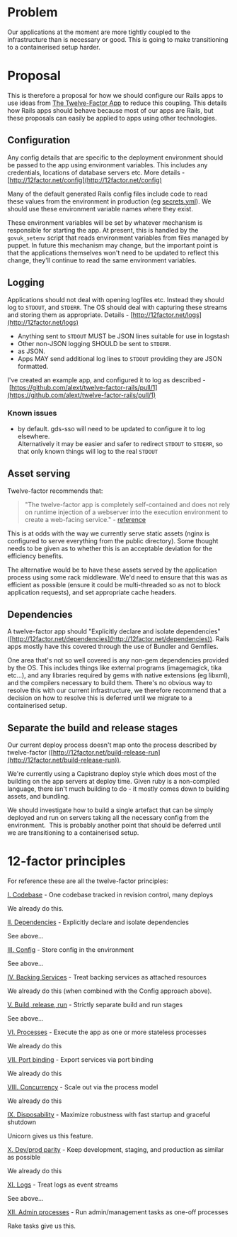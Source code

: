 # Problem

Our applications at the moment are more tightly coupled to the infrastructure than is necessary or good. This is going to make transitioning to a containerised setup harder.

# Proposal

This is therefore a proposal for how we should configure our Rails apps to use ideas from [The Twelve-Factor App](http://12factor.net/) to reduce this coupling. This details how Rails apps should behave because most of our apps are Rails, but these proposals can easily be applied to apps using other technologies.

## Configuration

Any config details that are specific to the deployment environment should be&nbsp;passed to the app using environment variables. This includes any credentials,&nbsp;locations of database servers etc. More details - [http://12factor.net/config](http://12factor.net/config)

Many of the default generated Rails config files include code to read these&nbsp;values from the environment in production (eg [secrets.yml](https://github.com/rails/rails/blob/4-2-stable/railties/lib/rails/generators/rails/app/templates/config/secrets.yml)).&nbsp;We should use these environment variable names where they exist.

These environment variables will be set by whatever mechanism is responsible for&nbsp;starting the app. At present, this is handled by the `govuk_setenv`&nbsp;script that&nbsp;reads environment variables from files managed by puppet. In future this&nbsp;mechanism may change, but the important point is that the applications&nbsp;themselves won't need to be updated to reflect this change, they'll continue to&nbsp;read the same environment variables.

## Logging

Applications should not deal with opening logfiles etc. Instead they should log&nbsp;to `STDOUT`, and `STDERR`. The OS should deal with capturing these streams and&nbsp;storing them as appropriate. Details - [http://12factor.net/logs](http://12factor.net/logs)

- Anything sent to `STDOUT` MUST be JSON lines suitable for use in logstash
- Other non-JSON logging SHOULD be sent to `STDERR`.
-  as JSON.
- Apps MAY send additional log lines to `STDOUT` providing they are JSON formatted.

I've created an example app, and configured it to log as described -&nbsp;[https://github.com/alext/twelve-factor-rails/pull/1](https://github.com/alext/twelve-factor-rails/pull/1)

### Known issues

-  by default. gds-sso will need to be updated to&nbsp;configure it to log elsewhere.  
Alternatively it may be easier and safer to redirect `STDOUT` to `STDERR`, so that only known things will log to the real `STDOUT`&nbsp;

## Asset serving

Twelve-factor recommends that:

> "The twelve-factor app is completely self-contained&nbsp;and does not rely on runtime injection of a webserver into the execution environment to create a web-facing service." -&nbsp;[reference](http://12factor.net/port-binding)

This is at odds with the way we currently serve static assets (nginx is configured to serve everything from the public directory). Some thought needs to be given as to whether this is an acceptable deviation for the efficiency benefits.

The alternative would be to have these assets served by the application process using some rack middleware. We'd need to ensure that this was as efficient as possible (ensure it could be multi-threaded so as not to block application requests), and set appropriate cache headers.

## Dependencies

A twelve-factor app should "Explicitly declare and isolate dependencies" ([http://12factor.net/dependencies](http://12factor.net/dependencies)). Rails apps mostly have this covered through the use of Bundler and Gemfiles.

One area that's not so well covered is any non-gem dependencies provided by the&nbsp;OS. This includes things like external programs (imagemagick, tika etc...), and&nbsp;any libraries required by gems with native extensions (eg libxml), and the&nbsp;compilers necessary to build them. There's no obvious way to resolve this with&nbsp;our current infrastructure, we therefore recommend that a decision on how to&nbsp;resolve this is deferred until we migrate to a containerised setup.

## Separate the build and release stages

Our current deploy process doesn't map onto the process described by twelve-factor ([http://12factor.net/build-release-run](http://12factor.net/build-release-run)).

We're currently using a Capistrano deploy style which does most of the building on the app servers at deploy time. Given ruby is a non-compiled language, there isn't much building to do - it mostly comes down to building assets, and bundling.

We should investigate how to build a single artefact that can be simply deployed and run on servers taking all the necessary config from the environment. &nbsp;This is probably another point that should be deferred until we are transitioning to a containerised setup.

# 12-factor principles

For reference these are all the twelve-factor principles:

[I. Codebase](http://12factor.net/codebase)&nbsp;-&nbsp;One codebase tracked in revision control, many deploys

We already do this.

[II. Dependencies](http://12factor.net/dependencies)&nbsp;-&nbsp;Explicitly declare and isolate dependencies

See above...

[III. Config](http://12factor.net/config)&nbsp;-&nbsp;Store config in the environment

See above...

[IV. Backing Services](http://12factor.net/backing-services)&nbsp;-&nbsp;Treat backing services as attached resources

We already do this (when combined with the Config approach above).

[V. Build, release, run](http://12factor.net/build-release-run)&nbsp;-&nbsp;Strictly separate build and run stages

See above...

[VI. Processes](http://12factor.net/processes)&nbsp;-&nbsp;Execute the app as one or more stateless processes

We already do this

[VII. Port binding](http://12factor.net/port-binding)&nbsp;-&nbsp;Export services via port binding

We already do this

[VIII. Concurrency](http://12factor.net/concurrency)&nbsp;-&nbsp;Scale out via the process model

We already do this

[IX. Disposability](http://12factor.net/disposability)&nbsp;-&nbsp;Maximize robustness with fast startup and graceful shutdown

Unicorn gives us this feature.

[X. Dev/prod parity](http://12factor.net/dev-prod-parity)&nbsp;-&nbsp;Keep development, staging, and production as similar as possible

We already do this

[XI. Logs](http://12factor.net/logs)&nbsp;-&nbsp;Treat logs as event streams

See above...

[XII. Admin processes](http://12factor.net/admin-processes)&nbsp;-&nbsp;Run admin/management tasks as one-off processes

Rake tasks give us this.

&nbsp;

&nbsp;

